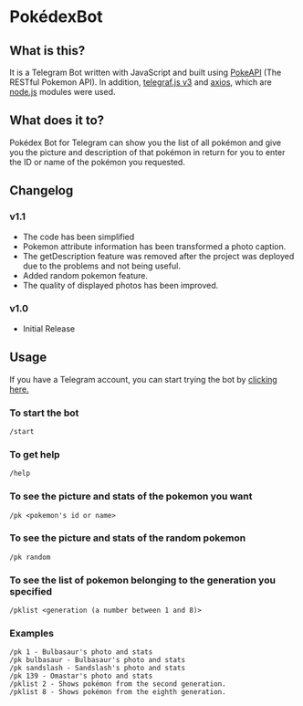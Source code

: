 # PokédexBot
## What is this?
It is a Telegram Bot written with JavaScript and built using [PokeAPI](https://pokeapi.co/) (The RESTful Pokemon API). In addition, [telegraf.js v3](https://telegraf.js.org) and [axios](https://www.npmjs.com/package/axios), which are [node.js](https://nodejs.org/en/) modules were used.
## What does it to?
Pokédex Bot for Telegram can show you the list of all pokémon and give you the picture and description of that pokémon in return for you to enter the ID or name of the pokémon you requested.
## Changelog
### v1.1
 - The code has been simplified
 - Pokemon attribute information has been transformed a photo caption.
 - The getDescription feature was removed after the project was deployed due to the problems and not being useful.
 - Added random pokemon feature.
 - The quality of displayed photos has been improved.
### v1.0
 - Initial Release
## Usage
If you have a Telegram account, you can start trying the bot by [clicking here.](https://t.me/rotompokedex_bot)
### To start the bot
    /start
### To get help
    /help
### To see the picture and stats of the pokemon you want
    /pk <pokemon's id or name>
### To see the picture and stats of the random pokemon
    /pk random
### To see the list of pokemon belonging to the generation you specified
    /pklist <generation (a number between 1 and 8)>
### Examples
    /pk 1 - Bulbasaur's photo and stats
    /pk bulbasaur - Bulbasaur's photo and stats
    /pk sandslash - Sandslash's photo and stats
    /pk 139 - Omastar's photo and stats
    /pklist 2 - Shows pokémon from the second generation.
    /pklist 8 - Shows pokémon from the eighth generation.

